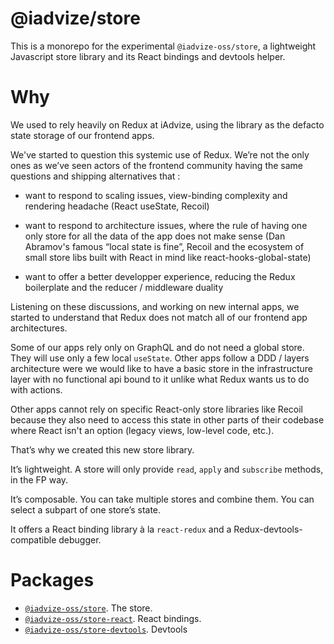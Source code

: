 @iadvize/store
==============

This is a monorepo for the experimental `@iadvize-oss/store`, a lightweight
Javascript store library and its React bindings and devtools helper.

# Why

We used to rely heavily on Redux at iAdvize, using the library as the defacto
state storage of our frontend apps.

We've started to question this systemic use of Redux. We’re not the only ones as
we’ve seen actors of the frontend community having the same questions and
shipping alternatives that :

- want to respond to scaling issues, view-binding complexity and rendering
  headache (React useState, Recoil)

- want to respond to architecture issues, where the rule of having one only
  store for all the data of the app does not make sense (Dan Abramov's famous
  “local state is fine”, Recoil and the ecosystem of small store libs built with
  React in mind like react-hooks-global-state)

- want to offer a better developper experience, reducing the Redux boilerplate
  and the reducer / middleware duality

Listening on these discussions, and working on new internal apps, we started to
understand that Redux does not match all of our frontend app architectures. 

Some of our apps rely only on GraphQL and do not need a global store. They will
use only a few local  `useState`. 
Other apps follow a DDD / layers architecture were we would like to have a basic
store in the infrastructure layer with no functional api bound to it unlike what
Redux wants us to do with actions.

Other apps cannot rely on specific React-only store libraries like Recoil
because they also need to access this state in other parts of their codebase
where React isn't an option (legacy views, low-level code, etc.).

That’s why we created this new store library. 

It’s lightweight. A store will only provide  `read`, `apply` and `subscribe`
methods, in the FP way. 

It’s composable. You can take multiple stores and combine them. You can select
a subpart of one store’s state.

It offers a React binding library à la `react-redux` and a
Redux-devtools-compatible debugger.

# Packages 

- [`@iadvize-oss/store`](./packages/store). The store.
- [`@iadvize-oss/store-react`](./packages/store-react). React bindings.
- [`@iadvize-oss/store-devtools`](./packages/store-devtools). Devtools
